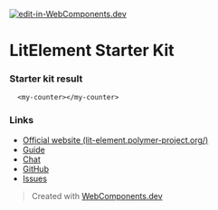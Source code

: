 [![edit-in-WebComponents.dev](https://webcomponents.dev/assets/ext/edit_in_wcd.svg)](https://webcomponents.dev/edit/BkKYuvgcmACnDT7CRETQ)
# LitElement Starter Kit

### Starter kit result

```showcase
  <my-counter></my-counter>
```

### Links

- [Official website (lit-element.polymer-project.org/)](https://lit-element.polymer-project.org/)
- [Guide](https://lit-element.polymer-project.org/guide)
- [Chat](https://join.slack.com/t/polymer/shared_invite/enQtNTAzNzg3NjU4ODM4LTkzZGVlOGIxMmNiMjMzZDM1YzYyMzdiYTk0YjQyOWZhZTMwN2RlNjM5ZDFmZjMxZWRjMWViMDA1MjNiYWFhZWM)
- [GitHub](https://github.com/Polymer/lit-element)
- [Issues](https://github.com/Polymer/lit-element/issues)

> Created with [WebComponents.dev](https://webcomponents.dev)

